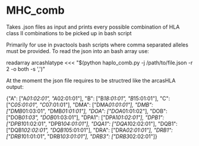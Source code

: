 # MHC_comb
Takes .json files as input and prints every possible combination of HLA class II combinations to be picked up in bash script 

Primarily for use in pvactools bash scripts where comma separated alleles must be provided. To read the json into an bash array  use:

readarray arcashlatype <<< "$(python haplo_comb.py -j /path/to/file.json -r 2 -o both -s ',')"

At the moment the json file requires to be structred like the arcasHLA output:

{"A": ["A*01:02:01", "A*02:01:01"], "B": ["B*18:01:01", "B*15:01:01"], "C": ["C*05:01:01", "C*07:01:01"], "DMA": ["DMA*01:01:01"], "DMB": ["DMB*01:03:01", "DMB*01:01:01"], "DOA": ["DOA*01:01:02"], "DOB": ["DOB*01:03", "DOB*01:03:01"], "DPA1": ["DPA1*01:02:01"], "DPB1": ["DPB1*01:02:01", "DPB1*04:01:01"], "DQA1": ["DQA1*02:02:01"], "DQB1": ["DQB1*02:02:01", "DQB1*05:01:01"], "DRA": ["DRA*02:01:01"], "DRB1": ["DRB1*01:01:01", "DRB1*03:01:01"], "DRB3": ["DRB3*02:02:01"]}

